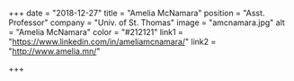 +++
date = "2018-12-27"
title = "Amelia McNamara"
position = "Asst. Professor"
company = "Univ. of St. Thomas"
image = "amcnamara.jpg"
alt = "Amelia McNamara"
color = "#212121"
link1 = "https://www.linkedin.com/in/ameliamcnamara/"
link2 = "http://www.amelia.mn/"

+++
